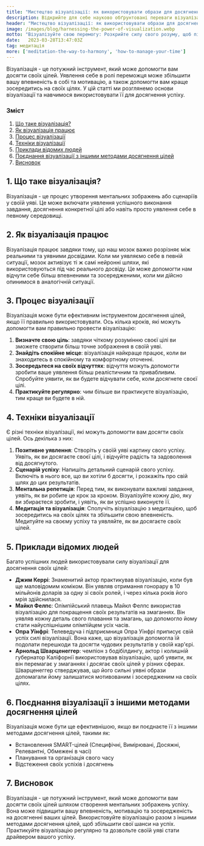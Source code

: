```yaml
---
title: "Мистецтво візуалізації: як використовувати образи для досягнення своїх цілей"
description: Відкрийте для себе науково обґрунтовані переваги візуалізації та вивчіть практичні прийоми використання сили свого розуму для досягнення цілей. Отримайте натхнення від успішних людей, які використовували уявні образи для підкорення своїх мрій.
header: "Мистецтво візуалізації: як використовувати образи для досягнення своїх цілей"
image: /images/blog/harnessing-the-power-of-visualization.webp
motto: "Візуалізуйте свою перемогу: Розкрийте силу свого розуму, щоб підкорити свої цілі"
date:	2023-03-28T13:47:03Z
tag: медитація
more: ['meditation-the-way-to-harmony', 'how-to-manage-your-time']
---
```

Візуалізація - це потужний інструмент, який може допомогти вам досягти своїх цілей. Уявлення себе в ролі переможця може збільшити вашу впевненість в собі та мотивацію, а також допомогти вам краще зосередитись на своїх цілях. У цій статті ми розглянемо основи візуалізації та навчимося використовувати її для досягнення успіху.

### Зміст

1. [Що таке візуалізація?](#science)
2. [Як візуалізація працює](#types)
3. [Процес візуалізації](#process)
4. [Техніки візуалізації](#practice)
5. [Приклади відомих людей](#examples)
6. [Поєднання візуалізації з іншими методами досягнення цілей](#combining)
7. [Висновок](#conclusion)

<a name="science"></a>

## 1. Що таке візуалізація?

Візуалізація - це процес утворення ментальних зображень або сценаріїв у своїй уяві. Це може включати уявлення успішного виконання завдання, досягнення конкретної цілі або навіть просто уявлення себе в певному середовищі.

<a name="types"></a>

## 2. Як візуалізація працює

Візуалізація працює завдяки тому, що наш мозок важко розрізняє між реальними та уявними досвідами. Коли ми уявляємо себе в певній ситуації, мозок активізує ті ж самі нейронні шляхи, які використовуються під час реального досвіду. Це може допомогти нам відчути себе більш впевненими та зосередженими, коли ми дійсно опинимося в аналогічній ситуації.

<a name="process"></a>

## 3. Процес візуалізації

Візуалізація може бути ефективним інструментом досягнення цілей, якщо її правильно використовувати. Ось кілька кроків, які можуть допомогти вам правильно провести візуалізацію:

1.  **Визначте свою ціль**: завдяки чіткому розумінню своєї цілі ви зможете створити більш точне зображення в своїй уяві.
2.  **Знайдіть спокійне місце**: візуалізація найкраще працює, коли ви знаходитесь в спокійному та комфортному оточенні.
3.  **Зосередьтеся на своїх відчуттях**: відчуття можуть допомогти зробити ваше уявлення більш реалістичним та привабливим. Спробуйте уявити, як ви будете відчувати себе, коли досягнете своєї цілі.
4.  **Практикуйте регулярно**: чим більше ви практикуєте візуалізацію, тим краще ви будете в ній.

<a name="practice"></a>

## 4. Техніки візуалізації

Є різні техніки візуалізації, які можуть допомогти вам досягти своїх цілей. Ось декілька з них:

1.  **Позитивне уявлення**: Створіть у своїй уяві картину свого успіху. Уявіть, як ви досягаєте своєї цілі, і відчуйте радість та задоволення від досягнутого.
2.  **Сценарій успіху**: Напишіть детальний сценарій свого успіху. Включіть в нього все, що ви хотіли б досягти, і розкажіть про свій шлях до цих результатів.
3.  **Ментальна репетиція**: Перед тим, як виконувати важливі завдання, уявіть, як ви робите це крок за кроком. Візуалізуйте кожну дію, яку ви збираєтеся зробити, і уявіть, як ви успішно виконуєте її.
4.  **Медитація та візуалізація**: Сполучіть візуалізацію з медитацією, щоб зосередитись на своїх цілях та збільшити свою впевненість. Медитуйте на своєму успіху та уявляйте, як ви досягаєте своїх цілей.

<a name="examples"></a>

## 5. Приклади відомих людей

Багато успішних людей використовували силу візуалізації для досягнення своїх цілей:

* **Джим Керрі**: Знаменитий актор практикував візуалізацію, коли був ще маловідомим коміком. Він уявляв отримання гонорару в 10 мільйонів доларів за одну зі своїх ролей, і через кілька років його мрія здійснилася.
* **Майкл Фелпс**: Олімпійський плавець Майкл Фелпс використав візуалізацію для покращення своїх результатів на змаганнях. Він уявляв кожну деталь свого плавання та змагань, що допомогло йому стати найуспішнішим олімпійцем усіх часів.
* **Опра Уїнфрі**: Телеведуча і підприємниця Опра Уїнфрі приписує свій успіх силі візуалізації. Вона каже, що візуалізація допомогла їй подолати перешкоди та досягти чудових результатів у своїй кар'єрі.
* **Арнольд Шварценеггер**: чемпіон з бодібілдингу, актор і колишній губернатор Каліфорнії використовував візуалізацію, щоб уявити, як він перемагає у змаганнях і досягає своїх цілей у різних сферах. Шварценеггер стверджував, що його сильні уявні образи допомагали йому залишатися мотивованим і зосередженим на своїх цілях.

<a name="combining"></a>

## 6. Поєднання візуалізації з іншими методами досягнення цілей

Візуалізація може бути ще ефективнішою, якщо ви поєднаєте її з іншими методами досягнення цілей, такими як:

* Встановлення SMART-цілей (Специфічні, Вимірювані, Досяжні, Релевантні, Обмежені в часі)
* Планування та організація свого часу
* Відстеження своїх успіхів і досягнень

<a name="conclusion"></a>

## 7. Висновок

Візуалізація - це потужний інструмент, який може допомогти вам досягти своїх цілей шляхом створення ментальних зображень успіху. Вона може підвищити вашу впевненість, мотивацію та зосередженість на досягненні ваших цілей. Використовуйте візуалізацію разом з іншими методами досягнення цілей, щоб збільшити свої шанси на успіх. Практикуйте візуалізацію регулярно та дозвольте своїй уяві стати драйвером вашого успіху.
